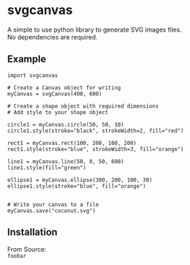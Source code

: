 # svgcanvas
A simple to use python library to generate SVG images files.  
No dependencies are required.  

## Example
```
import svgcanvas

# Create a Canvas object for writing
myCanvas = svgCanvas(400, 600)

# Create a shape object with required dimensions
# Add style to your shape object

circle1 = myCanvas.circle(50, 50, 10)
circle1.style(stroke="black", strokeWidth=2, fill="red")

rect1 = myCanvas.rect(100, 200, 100, 200)
rect1.style(stroke="blue", strokeWidth=3, fill="orange")	

line1 = myCanvas.line(50, 0, 50, 600)
line1.style(fill="green")

ellipse1 = myCanvas.ellipse(300, 200, 100, 30)
ellipse1.style(stroke="blue", fill="orange")


# Write your canvas to a file
myCanvas.save("coconut.svg")
```

## Installation
From Source:  
```foobar```

